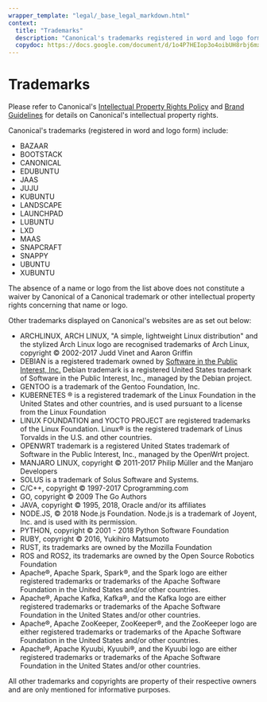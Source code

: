 ```yaml
---
wrapper_template: "legal/_base_legal_markdown.html"
context:
  title: "Trademarks"
  description: "Canonical's trademarks registered in word and logo form."
  copydoc: https://docs.google.com/document/d/1o4P7HEIop3o4oibUH8rbj6mxIBmHakt-djZlpcpTW-I/edit#
---
```


# Trademarks

Please refer to Canonical's [Intellectual Property Rights Policy](/legal/intellectual-property-policy) and <a href="https://design.ubuntu.com/brand/">Brand Guidelines</a> for details on Canonical's intellectual property rights.

Canonical's trademarks (registered in word and logo form) include:

*   BAZAAR
*   BOOTSTACK
*   CANONICAL
*   EDUBUNTU
*   JAAS
*   JUJU
*   KUBUNTU
*   LANDSCAPE
*   LAUNCHPAD
*   LUBUNTU
*   LXD
*   MAAS
*   SNAPCRAFT
*   SNAPPY
*   UBUNTU
*   XUBUNTU

The absence of a name or logo from the list above does not constitute a waiver by Canonical of a Canonical trademark or other intellectual property rights concerning that name or logo.

Other trademarks displayed on Canonical's websites are as set out below:

- ARCHLINUX, ARCH LINUX, "A simple, lightweight Linux distribution" and the stylized Arch Linux logo are recognised trademarks of Arch Linux, copyright © 2002-2017 Judd Vinet and Aaron Griffin
- DEBIAN is a registered trademark owned by [Software in the Public Interest, Inc.](http://www.spi-inc.org/corporate/trademarks/) Debian trademark is a registered United States trademark of Software in the Public Interest, Inc., managed by the Debian project.
- GENTOO is a trademark of the Gentoo Foundation, Inc.
- KUBERNETES ® is a registered trademark of the Linux Foundation in the United States and other countries, and is used pursuant to a license from the Linux Foundation
- LINUX FOUNDATION and YOCTO PROJECT are registered trademarks of the Linux Foundation. Linux® is the registered trademark of Linus Torvalds in the U.S. and other countries.
- OPENWRT trademark is a registered United States trademark of Software in the Public Interest, Inc., managed by the OpenWrt project.
- MANJARO LINUX, copyright © 2011-2017 Philip Müller and the Manjaro Developers
- SOLUS is a trademark of Solus Software and Systems.
- C/C++, copyright © 1997-2017 Cprogramming.com
- GO, copyright © 2009 The Go Authors
- JAVA, copyright © 1995, 2018, Oracle and/or its affiliates
- NODE.JS, © 2018 Node.js Foundation. Node.js is a trademark of Joyent, Inc. and is used with its permission.
- PYTHON, copyright © 2001 - 2018 Python Software Foundation
- RUBY, copyright © 2016, Yukihiro Matsumoto
- RUST, its trademarks are owned by the Mozilla Foundation
- ROS and ROS2, its trademarks are owned by the Open Source Robotics Foundation
- Apache®, Apache Spark, Spark®, and the Spark logo are either registered trademarks or trademarks of the Apache Software Foundation in the United States and/or other countries. 
- Apache®, Apache Kafka, Kafka®, and the Kafka logo are either registered trademarks or trademarks of the Apache Software Foundation in the United States and/or other countries.
- Apache®, Apache ZooKeeper, ZooKeeper®, and the ZooKeeper logo are either registered trademarks or trademarks of the Apache Software Foundation in the United States and/or other countries.
- Apache®, Apache Kyuubi, Kyuubi®, and the Kyuubi logo are either registered trademarks or trademarks of the Apache Software Foundation in the United States and/or other countries.

All other trademarks and copyrights are property of their respective owners and are only mentioned for informative purposes.
